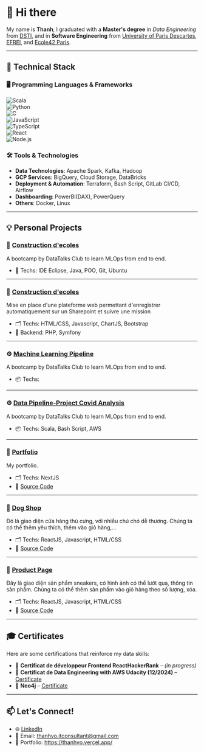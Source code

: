 # 👋 Hi there

My name is **Thanh**, I graduated with a **Master's degree** in *Data Engineering* from [DSTI](https://dsti.school/fr/applied-msc-in-data-engineering-for-ai/), and in **Software Engineering** from [University of Paris Descartes](https://math-info.u-paris.fr/licence-dinformatique/parcours-informatique/), [EFREI](https://www.efrei.fr/programmes-experts/bachelor-concepteur-developpeur/?_gl=1*1hc6ia8*_up*MQ..*_ga*MTM0MDEzNTMxLjE3NTE4OTIwMzI.*_ga_15PWZ9KZCG*czE3NTE4OTIwMzEkbzEkZzEkdDE3NTE4OTIwMzEkajYwJGwwJGgyODY4NDAxNDM.), and [Ecole42 Paris](https://42.fr/).

---

## 🚀 Technical Stack

### 🖥️ Programming Languages & Frameworks
![Scala](https://img.shields.io/badge/-Scala-red?style=flat-square&logo=scala)  
![Python](https://img.shields.io/badge/-Python-blue?style=flat-square&logo=python)  
![C](https://img.shields.io/badge/-C-black?style=flat-square&logo=c)  
![JavaScript](https://img.shields.io/badge/-JavaScript-yellow?style=flat-square&logo=javascript)  
![TypeScript](https://img.shields.io/badge/-TypeScript-blue?style=flat-square&logo=typescript)  
![React](https://img.shields.io/badge/-React-61DAFB?style=flat-square&logo=react)  
![Node.js](https://img.shields.io/badge/-Node.js-green?style=flat-square&logo=node.js)


### 🛠️ Tools & Technologies

- **Data Technologies**: Apache Spark, Kafka, Hadoop 
- **GCP Services**: BigQuery, Cloud Storage, DataBricks
- **Deployment & Automation**: Terraform, Bash Script, GitLab CI/CD, Airflow 
- **Dashboarding**: PowerBI(DAX), PowerQuery
- **Others**: Docker, Linux

---

## 💡 Personal Projects

### 🚗 [Construction d'ecoles](https://github.com/thanhvo-uparis/JavaAvanceProjet) 
A bootcamp by DataTalks Club to learn MLOps from end to end. 
- 🔧 Techs: IDE Eclipse, Java, POO, Git, Ubuntu 
---
### 🚗 [Construction d'ecoles](https://github.com/thanhvo-uparis/project_L3AN) 
Mise en place d'une plateforme web permettant d'enregistrer automatiquement sur un Sharepoint et suivre une mission
- 🗂️ Techs: HTML/CSS, Javascript, ChartJS, Bootstrap
- 🔧 Backend: PHP, Symfony
---
### ⚙️ [Machine Learning Pipeline](https://github.com/thanhvo-uparis/ML_pipeline)
A bootcamp by DataTalks Club to learn MLOps from end to end.  
- 📦 Techs:
---
### ⚙️ [Data Pipeline-Project Covid Analysis](https://github.com/thanhvo-uparis/dsti_data_pipeline2)
A bootcamp by DataTalks Club to learn MLOps from end to end.  
- 📦 Techs: Scala, Bash Script, AWS
---
### 🧠 [Portfolio](https://thanhvo.vercel.app/)
My portfolio.  
- 🗂️ Techs: NextJS
- 🔎 [Source Code](https://github.com/thanhvo-uparis/portfolio-nextjs)
---
### 🧠 [Dog Shop]()
Đó là giao diện cửa hàng thú cưng, với nhiều chú chó dễ thương. Chúng ta có thể thêm yêu thích, thêm vào giỏ hàng,...
- 🗂️ Techs: ReactJS, Javascript, HTML/CSS
- 🔎 [Source Code](https://github.com/thanhvo-uparis/dog-shop)
---
### 🧠 [Product Page](https://ecommerce-product-five.vercel.app/)
Đây là giao diện sản phẩm sneakers, có hình ảnh có thể lướt qua, thông tin sản phẩm. Chúng ta có thể thêm sản phẩm vào giỏ hàng theo số lượng, xóa.
- 🗂️ Techs: ReactJS, Javascript, HTML/CSS
- 🔎 [Source Code](https://github.com/thanhvo-uparis/ecommerce-product)
---

## 🎓 Certificates

Here are some certifications that reinforce my data skills:

- 📜 **Certificat de développeur Frontend ReactHackerRank** – *(in progress)*  
- 📜 **Certiﬁcat de Data Engineering with AWS Udacity (12/2024)** – [Certificate](https://certificate-link.com)  
- 📜 **Neo4j** – [Certificate](https://certificate-link.com)  

---


## 📫 Let's Connect!
- 🌐 [LinkedIn](https://www.linkedin.com/in/thanh-vo-138a631bb/)
- 📧 Email: thanhvo.itconsultant@gmail.com
- 📁 Portfolio: https://thanhvo.vercel.app/

